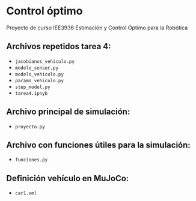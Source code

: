 # Control óptimo
Proyecto de curso IEE3936 Estimación y Control Óptimo para la Robótica

## Archivos repetidos tarea 4:
- `jacobianos_vehiculo.py`
- `modelo_sensor.py`
- `modelo_vehiculo.py`
- `params_vehiculo.py`
- `step_model.py`
- `tarea4.ipnyb`

## Archivo principal de simulación:
- `proyecto.py`

## Archivo con funciones útiles para la simulación:
- `funciones.py`

## Definición vehículo en MuJoCo:
- `car1.xml`